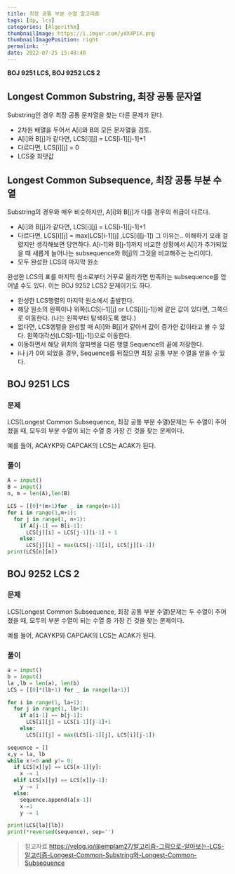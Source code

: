 ```yaml
---
title: 최장 공통 부분 수열 알고리즘
tags: [dp, lcs]
categories: [Algorithm]
thumbnailImage: https://i.imgur.com/ydX4P1X.png
thumbnailImagePosition: right
permalink: ''
date: 2022-07-25 15:48:40
---
```


**BOJ 9251 LCS, BOJ 9252 LCS 2**

<!-- excerpt -->
<!-- toc -->

## Longest Common Substring, 최장 공통 문자열

Substring인 경우 최장 공통 문자열을 찾는 다른 문제가 된다.
<br>

- 2차원 배열을 두어서 A[i]와 B의 모든 문자열을 검토.
- A[i]와 B[j]가 같다면, LCS[i][j] = LCS[i-1][j-1]+1
- 다르다면, LCS[i][j] = 0
- LCS중 최댓값

## Longest Common Subsequence, 최장 공통 부분 수열

Substring의 경우와 매우 비슷하지만, A[i]와 B[j]가 다를 경우의 취급이 다르다.
<br>

- A[i]와 B[j]가 같다면, LCS[i][j] = LCS[i-1][j-1]+1
- 다르다면, LCS[i][j] = max(LCS[i-1][j] ,LCS[i][j-1])
  그 이유는.. 이해하기 오래 걸렸지만 생각해보면 당연하다.
  A[i-1]와 B[j-1]까지 비교한 상황에서 A[i]가 추가되었을 때 새롭게 늘어나는 subsequence와 B[j]의 그것을 비교해주는 논리이다.
- 모두 완성한 LCS의 마지막 원소

완성한 LCS의 표를 마지막 원소로부터 거꾸로 올라가면 만족하는 subsequence를 얻어낼 수도 있다. 이는 BOJ 9252 LCS2 문제이기도 하다.
<br>

- 완성한 LCS행렬의 마지막 원소에서 출발한다.
- 해당 원소의 왼쪽이나 위쪽(LCS[i-1][j] or LCS[i][j-1])에 같은 값이 있다면, 그쪽으로 이동한다. (나는 왼쪽부터 탐색하도록 했다.)
- 없다면, LCS행렬을 완성할 때 A[i]와 B[j]가 같아서 값이 증가한 값이라고 볼 수 있다. 왼쪽대각선(LCS[i-1][j-1])으로 이동한다.
- 이동하면서 해당 위치의 알파벳을 다른 행렬 Sequence의 끝에 저장한다.
- i나 j가 0이 되었을 경우, Sequence를 뒤집으면 최장 공통 부분 수열을 얻을 수 있다.

## BOJ 9251 LCS

### 문제

LCS(Longest Common Subsequence, 최장 공통 부분 수열)문제는 두 수열이 주어졌을 때, 모두의 부분 수열이 되는 수열 중 가장 긴 것을 찾는 문제이다.

예를 들어, ACAYKP와 CAPCAK의 LCS는 ACAK가 된다.

### 풀이

```python
A = input()
B = input()
n, m = len(A),len(B)

LCS = [[0]*(m+1)for _ in range(n+1)]
for i in range(1,m+1):
  for j in range(1, n+1):
    if A[j-1] == B[i-1]:
      LCS[j][i] = LCS[j-1][i-1] + 1
    else:
      LCS[j][i] = max(LCS[j-1][i], LCS[j][i-1])
print(LCS[n][m])
```

## BOJ 9252 LCS 2

### 문제

LCS(Longest Common Subsequence, 최장 공통 부분 수열)문제는 두 수열이 주어졌을 때, 모두의 부분 수열이 되는 수열 중 가장 긴 것을 찾는 문제이다.

예를 들어, ACAYKP와 CAPCAK의 LCS는 ACAK가 된다.

### 풀이

```python BOJ 9252
a = input()
b = input()
la ,lb = len(a), len(b)
LCS = [[0]*(lb+1) for _ in range(la+1)]

for i in range(1, la+1):
  for j in range(1, lb+1):
    if a[i-1] == b[j-1]:
      LCS[i][j] = LCS[i-1][j-1]+1
    else:
      LCS[i][j] = max(LCS[i-1][j], LCS[i][j-1])

sequence = []
x,y = la, lb
while x!=0 and y!= 0:
  if LCS[x][y] == LCS[x-1][y]:
    x -= 1
  elif LCS[x][y] == LCS[x][y-1]:
    y -= 1
  else:
    sequence.append(a[x-1])
    x-=1
    y -= 1

print(LCS[la][lb])
print(*reversed(sequence), sep='')
```

> 참고자료
> https://velog.io/@emplam27/알고리즘-그림으로-알아보는-LCS-알고리즘-Longest-Common-Substring와-Longest-Common-Subsequence
